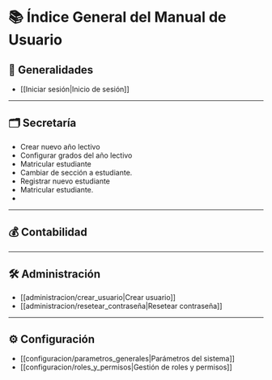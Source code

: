# 📚 Índice General del Manual de Usuario

## 🏁 Generalidades
- [[Iniciar sesión|Inicio de sesión]]

---

## 🗂️ Secretaría
- Crear nuevo año lectivo
- Configurar grados del año lectivo
- Matricular estudiante
- Cambiar de sección a estudiante.
- Registrar nuevo estudiante
- Matricular estudiante.
- 
---

## 💰 Contabilidad

---

## 🛠️ Administración
- [[administracion/crear_usuario|Crear usuario]]
- [[administracion/resetear_contraseña|Resetear contraseña]]

---

## ⚙️ Configuración
- [[configuracion/parametros_generales|Parámetros del sistema]]
- [[configuracion/roles_y_permisos|Gestión de roles y permisos]]

